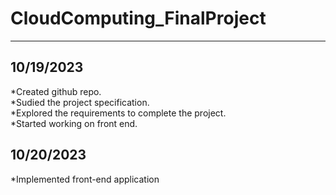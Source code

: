 # CloudComputing_FinalProject
------------------------------------

## 10/19/2023
*Created github repo.\
*Sudied the project specification.\
*Explored the requirements to complete the project.\
*Started working on front end.


## 10/20/2023
*Implemented front-end application
